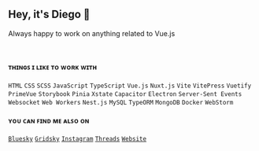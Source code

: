 ## Hey, it's Diego 🦎
Always happy to work on anything related to Vue.js

<br />

#### ᴛʜɪɴɢꜱ ɪ ʟɪᴋᴇ ᴛᴏ ᴡᴏʀᴋ ᴡɪᴛʜ
`HTML` `CSS` `SCSS` `JavaScript` `TypeScript` `Vue.js` `Nuxt.js` `Vite` `VitePress` `Vuetify` `PrimeVue` `Storybook` `Pinia` `Xstate` `Capacitor` `Electron` `Server-Sent Events` `Websocket` `Web Workers` `Nest.js` `MySQL` `TypeORM` `MongoDB` `Docker` `WebStorm`

#### ʏᴏᴜ ᴄᴀɴ ꜰɪɴᴅ ᴍᴇ ᴀʟꜱᴏ ᴏɴ
[`Bluesky`](https://bluesky.com/profile/dxlliv)
[`Gridsky`](https://gridsky.pages.dev/dxlliv)
[`Instagram`](https://instagram.com/dxlliv)
[`Threads`](https://threads.com/dxvfpv)
[`Website`](https://dxlliv.github.io) 
